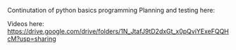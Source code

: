 Continutation of python basics programming
Planning and testing here:

Videos here: 
https://drive.google.com/drive/folders/1N_JtafJ9tD2dxGt_x0pQviYExeFQQHcM?usp=sharing
